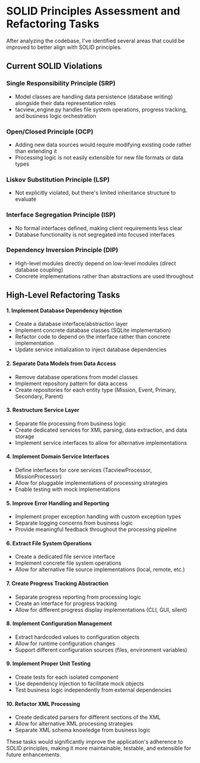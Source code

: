 # SOLID Principles Assessment and Refactoring Tasks
After analyzing the codebase, I've identified several areas that could be improved to better align with SOLID principles.

## Current SOLID Violations
### Single Responsibility Principle (SRP)
- Model classes are handling data persistence (database writing) alongside their data representation roles
- tacview_engine.py handles file system operations, progress tracking, and business logic orchestration
### Open/Closed Principle (OCP)
- Adding new data sources would require modifying existing code rather than extending it
- Processing logic is not easily extensible for new file formats or data types
### Liskov Substitution Principle (LSP)
- Not explicitly violated, but there's limited inheritance structure to evaluate
### Interface Segregation Principle (ISP)
- No formal interfaces defined, making client requirements less clear
- Database functionality is not segregated into focused interfaces
### Dependency Inversion Principle (DIP)
- High-level modules directly depend on low-level modules (direct database coupling)
- Concrete implementations rather than abstractions are used throughout

## High-Level Refactoring Tasks
#### 1. Implement Database Dependency Injection

- Create a database interface/abstraction layer
- Implement concrete database classes (SQLite implementation)
- Refactor code to depend on the interface rather than concrete implementation
- Update service initialization to inject database dependencies

#### 2. Separate Data Models from Data Access

- Remove database operations from model classes
- Implement repository pattern for data access
- Create repositories for each entity type (Mission, Event, Primary, Secondary, Parent)

#### 3. Restructure Service Layer

- Separate file processing from business logic
- Create dedicated services for XML parsing, data extraction, and data storage
- Implement service interfaces to allow for alternative implementations

#### 4. Implement Domain Service Interfaces

- Define interfaces for core services (TacviewProcessor, MissionProcessor)
- Allow for pluggable implementations of processing strategies
- Enable testing with mock implementations

#### 5. Improve Error Handling and Reporting

- Implement proper exception handling with custom exception types
- Separate logging concerns from business logic
- Provide meaningful feedback throughout the processing pipeline

#### 6. Extract File System Operations

- Create a dedicated file service interface
- Implement concrete file system operations
- Allow for alternative file source implementations (local, remote, etc.)

#### 7. Create Progress Tracking Abstraction

- Separate progress reporting from processing logic
- Create an interface for progress tracking
- Allow for different progress display implementations (CLI, GUI, silent)

#### 8. Implement Configuration Management

- Extract hardcoded values to configuration objects
- Allow for runtime configuration changes
- Support different configuration sources (files, environment variables)

#### 9. Implement Proper Unit Testing

- Create tests for each isolated component
- Use dependency injection to facilitate mock objects
- Test business logic independently from external dependencies

#### 10. Refactor XML Processing

- Create dedicated parsers for different sections of the XML
- Allow for alternative XML processing strategies
- Separate XML schema knowledge from business logic

These tasks would significantly improve the application's adherence to SOLID principles, making it more maintainable, testable, and extensible for future enhancements.